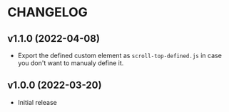 # CHANGELOG

## v1.1.0 (2022-04-08)

- Export the defined custom element as `scroll-top-defined.js` in case you don't want to manualy define it.

## v1.0.0 (2022-03-20)

- Initial release
